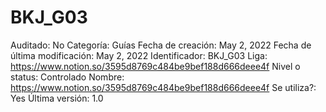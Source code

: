# BKJ_G03

Auditado: No
Categoría: Guías
Fecha de creación: May 2, 2022
Fecha de última modificación: May 2, 2022
Identificador: BKJ_G03
Liga: https://www.notion.so/3595d8769c484be9bef188d666deee4f 
Nivel o status: Controlado
Nombre: https://www.notion.so/3595d8769c484be9bef188d666deee4f 
Se utiliza?: Yes
Última versión: 1.0